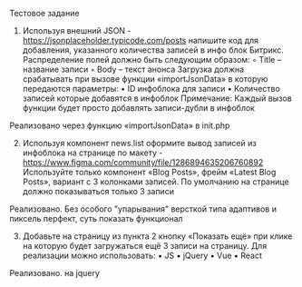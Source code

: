 Тестовое задание

1. Используя внешний JSON - https://jsonplaceholder.typicode.com/posts напишите код для добавления, указанного количества записей в инфо блок Битрикс. Распределение полей должно быть следующим образом:
    ◦ Title – название записи
    ◦ Body – текст анонса
Загрузка должна срабатывать при вызове функции «importJsonData» в которую передаются параметры:
    • ID инфоблока для записи
    • Количество записей которые добавятся в инфоблок
Примечание: Каждый вызов функции будет просто добавлять записи-дубли в инфоблок

Реализовано через функцию «importJsonData» в init.php

2. Используя компонент news.list оформите вывод записей из инфоблока на странице по макету - https://www.figma.com/community/file/1286894635206760892
Используйте только компонент «Blog Posts», фрейм «Latest Blog Posts», вариант с 3 колонками записей. По умолчанию на странице должно показываться только 3 записи

Реализовано.
Без особого "упарывания" версткой типа адаптивов и пиксель перфект, суть показать функционал

3. Добавьте на страницу из пункта 2 кнопку «Показать ещё» при клике на которую будет загружаться ещё 3 записи на страницу.
Для реализации можно использовать:
    ▪ JS
    ▪ jQuery
    ▪ Vue
    ▪ React

Реализовано.
на jquery